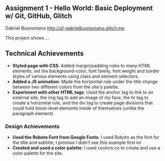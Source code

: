 Assignment 1 - Hello World: Basic Deployment w/ Git, GitHub, Glitch
---

Gabriel Buonomano
http://a1-gabrielbuonomano.glitch.me

This project shows ...

## Technical Achievements
- **Styled page with CSS**: Added margin/padding rules to many HTML elements; set the background-color, font family, font weight and border styles of various elements using class and element selectors.
- **Added a JS animation**: Made the horizontal rule under the title change between two different colors from the site's palette.
- **Experiment with other HTML tags**: Used the anchor tag to link to an external site, the img tag to add an image of my face, the hr tag to create a horizontal rule, and the div tag to create page divisions that could hold block-level elements inside of themselves (unlike the paragraph element)

### Design Achievements
- **Used the Roboto Font from Google Fonts**: I used Roboto as the font for the title and subtitle; I promise I didn't see this example first lol
- **Created and used a color palette**: I used coolors.co to create and use a color palette for the site.
